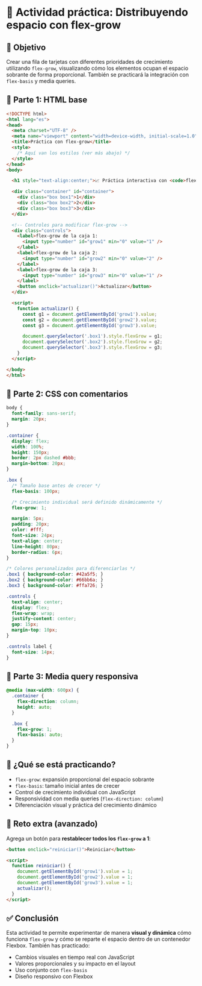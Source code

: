 # 🧪 Actividad práctica: Distribuyendo espacio con flex-grow

## 🎯 Objetivo

Crear una fila de tarjetas con diferentes prioridades de crecimiento utilizando `flex-grow`, visualizando cómo los elementos ocupan el espacio sobrante de forma proporcional. También se practicará la integración con `flex-basis` y media queries.

## 🧰 Parte 1: HTML base

```html
<!DOCTYPE html>
<html lang="es">
<head>
  <meta charset="UTF-8" />
  <meta name="viewport" content="width=device-width, initial-scale=1.0"/>
  <title>Práctica con flex-grow</title>
  <style>
    /* Aquí van los estilos (ver más abajo) */
  </style>
</head>
<body>

  <h1 style="text-align:center;">📈 Práctica interactiva con <code>flex-grow</code></h1>

  <div class="container" id="container">
    <div class="box box1">1</div>
    <div class="box box2">2</div>
    <div class="box box3">3</div>
  </div>

  <!-- Controles para modificar flex-grow -->
  <div class="controls">
    <label>flex-grow de la caja 1:
      <input type="number" id="grow1" min="0" value="1" />
    </label>
    <label>flex-grow de la caja 2:
      <input type="number" id="grow2" min="0" value="2" />
    </label>
    <label>flex-grow de la caja 3:
      <input type="number" id="grow3" min="0" value="1" />
    </label>
    <button onclick="actualizar()">Actualizar</button>
  </div>

  <script>
    function actualizar() {
      const g1 = document.getElementById('grow1').value;
      const g2 = document.getElementById('grow2').value;
      const g3 = document.getElementById('grow3').value;

      document.querySelector('.box1').style.flexGrow = g1;
      document.querySelector('.box2').style.flexGrow = g2;
      document.querySelector('.box3').style.flexGrow = g3;
    }
  </script>

</body>
</html>

```

## 🎨 Parte 2: CSS con comentarios

```css
body {
  font-family: sans-serif;
  margin: 20px;
}

.container {
  display: flex;
  width: 100%;
  height: 150px;
  border: 2px dashed #bbb;
  margin-bottom: 20px;
}

.box {
  /* Tamaño base antes de crecer */
  flex-basis: 100px;

  /* Crecimiento individual será definido dinámicamente */
  flex-grow: 1;

  margin: 5px;
  padding: 20px;
  color: #fff;
  font-size: 24px;
  text-align: center;
  line-height: 80px;
  border-radius: 6px;
}

/* Colores personalizados para diferenciarlas */
.box1 { background-color: #42a5f5; }
.box2 { background-color: #66bb6a; }
.box3 { background-color: #ffa726; }

.controls {
  text-align: center;
  display: flex;
  flex-wrap: wrap;
  justify-content: center;
  gap: 15px;
  margin-top: 10px;
}

.controls label {
  font-size: 14px;
}

```

## 📱 Parte 3: Media query responsiva

```css
@media (max-width: 600px) {
  .container {
    flex-direction: column;
    height: auto;
  }

  .box {
    flex-grow: 1;
    flex-basis: auto;
  }
}

```

## 📌 ¿Qué se está practicando?

- `flex-grow`: expansión proporcional del espacio sobrante
- `flex-basis`: tamaño inicial antes de crecer
- Control de crecimiento individual con JavaScript
- Responsividad con media queries (`flex-direction: column`)
- Diferenciación visual y práctica del crecimiento dinámico

## 🧩 Reto extra (avanzado)

Agrega un botón para **restablecer todos los `flex-grow` a 1**:

```html
<button onclick="reiniciar()">Reiniciar</button>

<script>
  function reiniciar() {
    document.getElementById('grow1').value = 1;
    document.getElementById('grow2').value = 1;
    document.getElementById('grow3').value = 1;
    actualizar();
  }
</script>

```

## ✅ Conclusión

Esta actividad te permite experimentar de manera **visual y dinámica** cómo funciona `flex-grow` y cómo se reparte el espacio dentro de un contenedor Flexbox. También has practicado:

- Cambios visuales en tiempo real con JavaScript
- Valores proporcionales y su impacto en el layout
- Uso conjunto con `flex-basis`
- Diseño responsivo con Flexbox